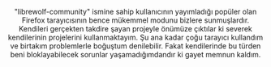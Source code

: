 <p align="center">
  "librewolf-community" ismine sahip kullanıcının yayımladığı popüler olan Firefox tarayıcısının bence mükemmel modunu bizlere sunmuşlardır.
  Kendileri gerçekten takdire şayan projeyle önümüze çıktılar ki severek kendilerinin projelerini kullanmaktayım.
  Şu ana kadar çoğu tarayıcı kullandım ve birtakım problemlerle boğuştum denilebilir.
  Fakat kendilerinde bu türden beni bloklayabilecek sorunlar yaşamadığımdandır ki gayet memnun kaldım.
</p>
